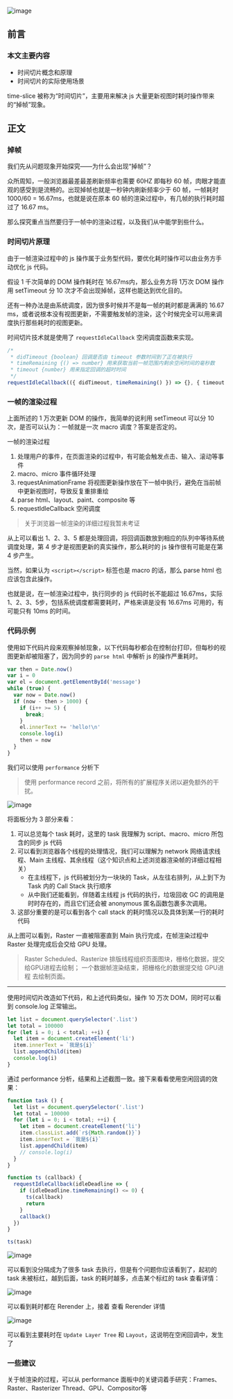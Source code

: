 ![image](https://user-images.githubusercontent.com/9743418/102427558-8e0f6d80-404c-11eb-8606-e954942e30af.png)

## 前言

### 本文主要内容

- 时间切片概念和原理
- 时间切片的实际使用场景

time-slice 被称为“时间切片”，主要用来解决 js 大量更新视图时耗时操作带来的“掉帧”现象。

## 正文

### 掉帧

我们先从问题现象开始探究——为什么会出现“掉帧”？

众所周知，一般浏览器最差最差刷新频率也需要 60HZ 即每秒 60 帧，肉眼才能直观的感受到是流畅的。出现掉帧也就是一秒钟内刷新频率少于 60 帧，一帧耗时 1000/60 = 16.67ms，也就是说在原本 60 帧的渲染过程中，有几帧的执行耗时超过了 16.67 ms。

那么探究重点当然要归于一帧中的渲染过程，以及我们从中能学到些什么。

### 时间切片原理

由于一帧渲染过程中的 js 操作属于业务型代码，要优化耗时操作可以由业务方手动优化 js 代码。

假设 1 千次简单的 DOM 操作耗时在 16.67ms内，那么业务方将 1万次 DOM 操作用 setTimeout 分 10 次才不会出现掉帧，这样也能达到优化目的。

还有一种办法是由系统调度，因为很多时候并不是每一帧的耗时都是满满的 16.67 ms，或者说根本没有视图更新，不需要触发帧的渲染，这个时候完全可以用来调度执行那些耗时的视图更新。

时间切片技术就是使用了 `requestIdleCallback` 空闲调度函数来实现。

```js
/*
 * didTimeout {boolean} 回调是否由 timeout 参数时间到了正在被执行
 * timeRemaining {() => number} 用来获取当前一帧范围内剩余空闲时间的毫秒数
 * timeout {number} 用来指定回调的超时时间
 */
requestIdleCallback(({ didTimeout, timeRemaining() }) => {}, { timeout })
```

### 一帧的渲染过程

上面所述的 1 万次更新 DOM 的操作，我简单的说利用 setTimeout 可以分 10 次，是否可以认为：一帧就是一次 macro 调度？答案是否定的。

一帧的渲染过程

1. 处理用户的事件，在页面渲染的过程中，有可能会触发点击、输入、滚动等事件
2. macro、micro 事件循环处理
3. requestAnimationFrame 将视图更新操作放在下一帧中执行，避免在当前帧中更新视图时，导致反复重排重绘
4. parse html、layout、paint、composite 等
5. requestIdleCallback 空闲调度

> 关于浏览器一帧渲染的详细过程我暂未考证

从上可以看出 1、2、3、5 都是处理回调，将回调函数放到相应的队列中等待系统调度处理，第 4 步才是视图更新的真实操作，那么耗时的 js 操作很有可能是在第 4 步产生。

当然，如果认为 `<script></script>` 标签也是 macro 的话，那么 parse html 也应该包含此操作。

也就是说，在一帧渲染过程中，执行同步的 js 代码时长不能超过 16.67ms，实际1、2、3、5步，包括系统调度都需要耗时，严格来讲是没有 16.67ms 可用的，有可能只有 10ms 的时间。

### 代码示例

使用如下代码片段来观察掉帧现象，以下代码每秒都会在控制台打印，但每秒的视图更新却被阻塞了，因为同步的 `parse html` 中解析 js 的操作严重耗时。

```js
var then = Date.now()
var i = 0
var el = document.getElementById('message')
while (true) {
  var now = Date.now()
  if (now - then > 1000) {
    if (i++ >= 5) {
      break;
    }
    el.innerText += 'hello!\n'
    console.log(i)
    then = now
  }
}
```

我们可以使用 `performance` 分析下

> 使用 performance record 之前，将所有的扩展程序关闭以避免额外的干扰。

![image](https://user-images.githubusercontent.com/9743418/102439409-30355280-4059-11eb-858b-5976c855b659.png)

将面板分为 3 部分来看：

1. 可以总览每个 task 耗时，这里的 task 我理解为 script、macro、micro 所包含的同步 js 代码
2. 可以看到浏览器各个线程的处理情况，我们可以理解为 network 网络请求线程、Main 主线程、其余线程（这个知识点和上述浏览器渲染帧的详细过程相关）
   - 在主线程下，js 代码被划分为一块块的 Task，从左往右排列，从上到下为 Task 内的 Call Stack 执行顺序
   - 从中我们还能看到，伴随着主线程 js 代码的执行，垃圾回收 GC 的调用是时时存在的，而且它们还会被 anonymous 匿名函数包裹多次调用。
3. 这部分重要的是可以看到各个 call stack 的耗时情况以及具体到某一行的耗时代码

从上图可以看到，Raster 一直被阻塞直到 Main 执行完成，在帧渲染过程中 Raster 处理完成后会交给 GPU 处理。

> Raster Scheduled、Rasterize 排版线程组织页面图块，栅格化数据，提交给GPU进程去绘制；
> 一个数据帧渲染结束，把栅格化的数据提交给 GPU进程 去绘制页面。

-----

使用时间切片改造如下代码，和上述代码类似，操作 10 万次 DOM，同时可以看到 console.log 正常输出。

```js
let list = document.querySelector('.list')
let total = 100000
for (let i = 0; i < total; ++i) {
  let item = document.createElement('li')
  item.innerText = `我是${i}`
  list.appendChild(item)
  console.log(i)
}
```

通过 performance 分析，结果和上述截图一致。接下来看看使用空闲回调的效果：

```js
function task () {
  let list = document.querySelector('.list')
  let total = 100000
  for (let i = 0; i < total; ++i) {
    let item = document.createElement('li')
    item.classList.add(`r${Math.random()}`)
    item.innerText = `我是${i}`
    list.appendChild(item)
    // console.log(i)
  }
}

function ts (callback) {
  requestIdleCallback(idleDeadline => {
    if (idleDeadline.timeRemaining() <= 0) {
      ts(callback)
      return
    }
    callback()
  })
}

ts(task)
```

![image](https://user-images.githubusercontent.com/9743418/102452626-9d56e100-4075-11eb-9d33-bf4f91fa9b21.png)

可以看到没分隔成为了很多 task 去执行，但是有个问题你应该看到了，起初的 task 未被标红，越到后面，task 的耗时越多，点击某个标红的 task 查看详情：

![image](https://user-images.githubusercontent.com/9743418/102452853-0cccd080-4076-11eb-8784-41969dd4f7b7.png)

可以看到耗时都在 Rerender 上，接着 查看 Rerender 详情

![image](https://user-images.githubusercontent.com/9743418/102452997-53222f80-4076-11eb-89c7-470e5b6ac66f.png)

可以看到主要耗时在 `Update Layer Tree` 和 `Layout`，这说明在空闲回调中，发生了

### 一些建议

关于帧渲染的过程，可以从 performance 面板中的关键词着手研究：Frames、Raster、Rasterizer Thread、GPU、Compositor等




